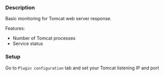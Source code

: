 ### Description

Basic monitoring for Tomcat web server response.

Features:

*   Number of Tomcat processes
*   Service status

### Setup

Go to `Plugin configuration` tab and set your Tomcat listening IP and port
